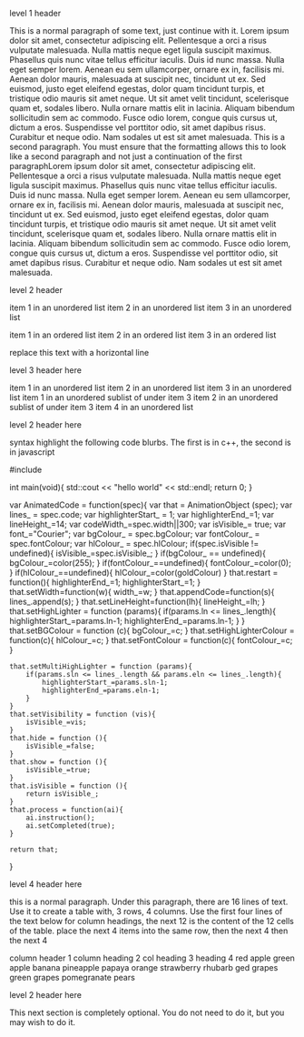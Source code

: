level 1 header

This is a normal paragraph of some text, just continue with it. Lorem ipsum dolor sit amet, consectetur adipiscing elit. Pellentesque a orci a risus vulputate malesuada. Nulla mattis neque eget ligula suscipit maximus. Phasellus quis nunc vitae tellus efficitur iaculis. Duis id nunc massa. Nulla eget semper lorem. Aenean eu sem ullamcorper, ornare ex in, facilisis mi. Aenean dolor mauris, malesuada at suscipit nec, tincidunt ut ex. Sed euismod, justo eget eleifend egestas, dolor quam tincidunt turpis, et tristique odio mauris sit amet neque. Ut sit amet velit tincidunt, scelerisque quam et, sodales libero. Nulla ornare mattis elit in lacinia. Aliquam bibendum sollicitudin sem ac commodo. Fusce odio lorem, congue quis cursus ut, dictum a eros. Suspendisse vel porttitor odio, sit amet dapibus risus. Curabitur et neque odio. Nam sodales ut est sit amet malesuada. 
This is a second paragraph.  You must ensure that the formatting allows this to look like a second paragraph and not just a continuation of the first paragraphLorem ipsum dolor sit amet, consectetur adipiscing elit. Pellentesque a orci a risus vulputate malesuada. Nulla mattis neque eget ligula suscipit maximus. Phasellus quis nunc vitae tellus efficitur iaculis. Duis id nunc massa. Nulla eget semper lorem. Aenean eu sem ullamcorper, ornare ex in, facilisis mi. Aenean dolor mauris, malesuada at suscipit nec, tincidunt ut ex. Sed euismod, justo eget eleifend egestas, dolor quam tincidunt turpis, et tristique odio mauris sit amet neque. Ut sit amet velit tincidunt, scelerisque quam et, sodales libero. Nulla ornare mattis elit in lacinia. Aliquam bibendum sollicitudin sem ac commodo. Fusce odio lorem, congue quis cursus ut, dictum a eros. Suspendisse vel porttitor odio, sit amet dapibus risus. Curabitur et neque odio. Nam sodales ut est sit amet malesuada. 

level 2 header

item 1 in an unordered list
item 2 in an unordered list
item 3 in an unordered list


item 1 in an ordered list
item 2 in an ordered list
item 3 in an ordered list

replace this text with a horizontal line

level 3 header here

item 1 in an unordered list
item 2 in an unordered list
item 3 in an unordered list
item 1 in an unordered sublist of under item 3
item 2 in an unordered sublist of under item 3
item 4 in an unordered list

level 2 header here

syntax highlight the following code blurbs.  The first is in c++, the second is in javascript

#include <iostream>

int main(void){
	std::cout << "hello world" << std::endl;
	return 0;
}



var AnimatedCode = function(spec){
	var that = AnimationObject (spec);
	var lines_ = spec.code;
	var highlighterStart_ = 1;
	var highlighterEnd_=1;
	var lineHeight_=14;
	var codeWidth_=spec.width||300;
	var isVisible_= true;
	var font_="Courier";
	var bgColour_ = spec.bgColour;
	var fontColour_ = spec.fontColour;
	var hlColour_ = spec.hlColour;
	if(spec.isVisible != undefined){
		isVisible_=spec.isVisible_;
	}
	if(bgColour_ == undefined){
		bgColour_=color(255);
	}
	if(fontColour_==undefined){
		fontColour_=color(0);
	}
	if(hlColour_==undefined){
		hlColour_=color(goldColour)
	}
	that.restart = function(){
		highlighterEnd_=1;
		highlighterStart_=1;
	}
	that.setWidth=function(w){
		width_=w;
	}
	that.appendCode=function(s){
		lines_.append(s);
	}
	that.setLineHeight=function(lh){
		lineHeight_=lh;
	}
	that.setHighLighter = function (params){
		if(params.ln <= lines_.length){
			highlighterStart_=params.ln-1;
			highlighterEnd_=params.ln-1;
		}
	}
	that.setBGColour = function (c){
		bgColour_=c;
	}
	that.setHighLighterColour = function(c){
		hlColour_=c;
	}
	that.setFontColour = function(c){
		fontColour_=c;
	}

	that.setMultiHighLighter = function (params){
		if(params.sln <= lines_.length && params.eln <= lines_.length){
			highlighterStart_=params.sln-1;
			highlighterEnd_=params.eln-1;
		}
	}
	that.setVisibility = function (vis){
		isVisible_=vis;
	}
	that.hide = function (){
		isVisible_=false;
	}
	that.show = function (){
		isVisible_=true;
	}
	that.isVisible = function (){
		return isVisible_;
	}
	that.process = function(ai){
		ai.instruction();
		ai.setCompleted(true);
	}

	return that;

}



level 4 header here

this is a normal paragraph.  Under this paragraph, there are 16 lines of text.  Use it to create a table with, 3 rows, 4 columns. Use the first four lines of the text below for column headings, the next 12 is the content of the 12 cells of the table.  place the next 4 items into the same row, then the next 4 then the next 4

column header 1
column heading 2
col heading 3
heading 4
red apple
green apple
banana
pineapple
papaya
orange
strawberry
rhubarb
ged grapes
green grapes
pomegranate
pears

level 2 header here

This next section is completely optional.  You do not need to do it, but you may wish to do it.





